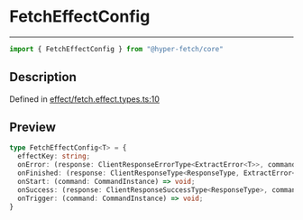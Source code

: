 

# FetchEffectConfig

<div class="api-docs__separator" data-reactroot="">

---

</div><div class="api-docs__import" data-reactroot="">

```ts
import { FetchEffectConfig } from "@hyper-fetch/core"
```

</div><div class="api-docs__section">

## Description

</div><div class="api-docs__description"><span class="api-docs__do-not-parse">



</span></div><p class="api-docs__definition">

Defined in [effect/fetch.effect.types.ts:10](https://github.com/BetterTyped/hyper-fetch/blob/a5ae46b5/packages/core/src/effect/fetch.effect.types.ts#L10)

</p><div class="api-docs__section">

## Preview

</div><div class="api-docs__preview type">

```ts
type FetchEffectConfig<T> = {
  effectKey: string; 
  onError: (response: ClientResponseErrorType<ExtractError<T>>, command: CommandInstance) => void; 
  onFinished: (response: ClientResponseType<ResponseType, ExtractError<T>>, command: CommandInstance) => void; 
  onStart: (command: CommandInstance) => void; 
  onSuccess: (response: ClientResponseSuccessType<ResponseType>, command: CommandInstance) => void; 
  onTrigger: (command: CommandInstance) => void; 
}
```

</div>